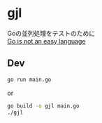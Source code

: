 # gjl
Goの並列処理をテストのために  
[Go is not an easy language](https://www.arp242.net/go-easy.html)  

## Dev
```bash
go run main.go
```
or
```bash
go build -o gjl main.go
./gjl
```

